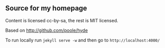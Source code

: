 Source for my homepage
----------------------

Content is licensed cc-by-sa, the rest is MIT licensed.

Based on http://github.com/poole/hyde

To run locally run `jekyll serve -w` and then go to `http://localhost:4000/`
